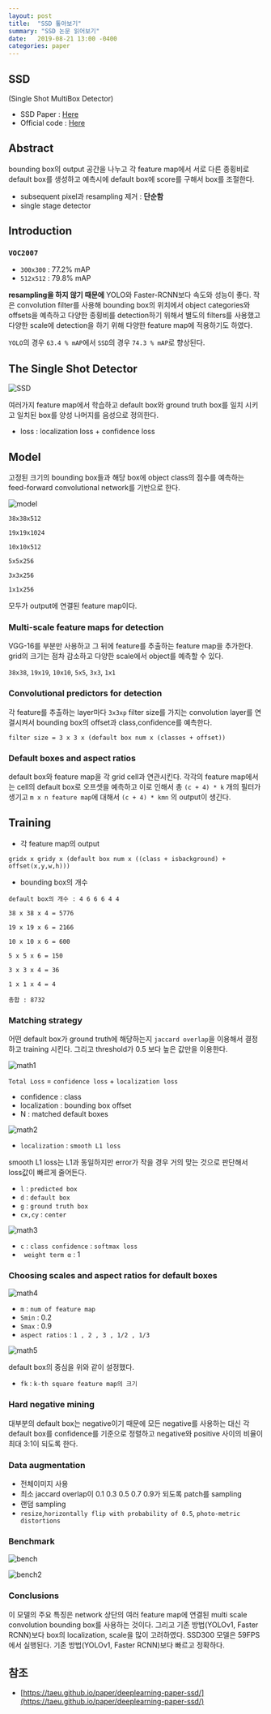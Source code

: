 ```yaml
---
layout: post
title:  "SSD 톺아보기"
summary: "SSD 논문 읽어보기"
date:   2019-08-21 13:00 -0400
categories: paper
---
```


## SSD

(Single Shot MultiBox Detector)

- SSD Paper : [Here](https://arxiv.org/abs/1512.02325)
- Official code : [Here](https://github.com/weiliu89/caffe/tree/ssd)

## Abstract
bounding box의 output 공간을 나누고 각 feature map에서 서로 다른 종횡비로 default box를 생성하고 예측시에 default box에 score를 구해서 box를 조절한다.

- subsequent pixel과 resampling 제거 : **단순함**
- single stage detector

## Introduction

### `VOC2007`
- `300x300` : 77.2% mAP
- `512x512` : 79.8% mAP

**resampling을 하지 않기 때문에** YOLO와 Faster-RCNN보다 속도와 성능이 좋다. 작은 convolution filter를 사용해 bounding box의 위치에서 object categories와 offsets을 예측하고 다양한 종횡비를 detection하기 위해서 별도의 filters를 사용했고 다양한 scale에 detection을 하기 위해 다양한 feature map에 적용하기도 하였다.

`YOLO`의 경우 `63.4 % mAP`에서 `SSD`의 경우 `74.3 % mAP`로 향상된다.

## The Single Shot Detector



![SSD](/assets/img/post_img/ssd/feature.PNG)



여러가지 feature map에서 학습하고 default box와 ground truth box를 일치 시키고 일치된 box를 양성 나머지를 음성으로 정의한다.

- loss : localization loss + confidence loss

## Model
고정된 크기의 bounding box들과 해당 box에 object class의 점수를 예측하는 feed-forward convolutional network를 기반으로 한다.



![model](/assets/img/post_img/ssd/model.PNG)


```
38x38x512

19x19x1024

10x10x512

5x5x256

3x3x256

1x1x256
```
모두가 output에 연결된 feature map이다.

### Multi-scale feature maps for detection
VGG-16를 부분만 사용하고 그 뒤에 feature를 추출하는 feature map을 추가한다. grid의 크기는 점차 감소하고 다양한 scale에서 object를 예측할 수 있다.

`38x38`, `19x19`, `10x10`, `5x5`, `3x3`, `1x1`

### Convolutional predictors for detection  
각 feature를 추출하는 layer마다 `3x3xp` filter size를 가지는 convolution layer를 연결시켜서 bounding box의 offset과 class,confidence를 예측한다.

`filter size = 3 x 3 x (default box num x (classes + offset))`

### Default boxes and aspect ratios
default box와 feature map을 각 grid cell과 연관시킨다. 각각의 feature map에서는 cell의 default box로 오프셋을 예측하고 이로 인해서 총 `(c + 4) * k` 개의 필터가 생기고 `m x n feature map`에 대해서 `(c + 4) * kmn` 의 output이 생긴다.

## Training
- 각 feature map의 output
```
gridx x gridy x (default box num x ((class + isbackground) + offset(x,y,w,h)))
```

- bounding box의 개수
```
default box의 개수 : 4 6 6 6 4 4

38 x 38 x 4 = 5776

19 x 19 x 6 = 2166

10 x 10 x 6 = 600

5 x 5 x 6 = 150

3 x 3 x 4 = 36

1 x 1 x 4 = 4

총합 : 8732
```

### Matching strategy
어떤 default box가 ground truth에 해당하는지 `jaccard overlap`을 이용해서 결정하고 training 시킨다. 그리고 threshold가 0.5 보다 높은 값만을 이용한다.



![math1](/assets/img/post_img/ssd/math1.PNG)



`Total Loss` = `confidence loss` + `localization loss`

- confidence : class
- localization : bounding box offset
- N : matched default boxes


![math2](/assets/img/post_img/ssd/math2.PNG)



- `localization` : `smooth L1 loss`

smooth L1 loss는 L1과 동일하지만 error가 작을 경우 거의 맞는 것으로 판단해서 loss값이 빠르게 줄어든다.

- `l` : `predicted box`
- `d` : `default box`
- `g` : `ground truth box`
- `cx,cy` : `center`


![math3](/assets/img/post_img/ssd/math3.PNG)



- `c` : `class confidence` : `softmax loss`
- ` weight term α` : 1

### Choosing scales and aspect ratios for default boxes



![math4](/assets/img/post_img/ssd/math4.PNG)



- `m` : `num of feature map`
- `Smin` : 0.2
- `Smax` : 0.9
- `aspect ratios` : `1 , 2 , 3 , 1/2 , 1/3`



![math5](/assets/img/post_img/ssd/math5.PNG)



default box의 중심을 위와 같이 설정했다.

- `fk` : `k-th square feature map의 크기`

### Hard negative mining
대부분의 default box는 negative이기 때문에 모든 negative를 사용하는 대신 각 default box를 confidence를 기준으로 정렬하고 negative와 positive 사이의 비율이 최대 3:1이 되도록 한다.

### Data augmentation
- 전체이미지 사용
- 최소 jaccard overlap이 0.1 0.3 0.5 0.7 0.9가 되도록 patch를 sampling
- 랜덤 sampling
- `resize`,`horizontally flip with probability of 0.5`, `photo-metric distortions`

### Benchmark



![bench](/assets/img/post_img/ssd/benchmark.PNG)






![bench2](/assets/img/post_img/ssd/benchmark2.PNG)



### Conclusions
이 모델의 주요 특징은 network 상단의 여러 feature map에 연결된 multi scale convolution bounding box를 사용하는 것이다. 그리고 기존 방법(YOLOv1, Faster RCNN)보다 box의 localization, scale을 많이 고려하였다. SSD300 모델은 59FPS에서 실행된다. 기존 방법(YOLOv1, Faster RCNN)보다 빠르고 정확하다.

## 참조
- [https://taeu.github.io/paper/deeplearning-paper-ssd/](https://taeu.github.io/paper/deeplearning-paper-ssd/)
